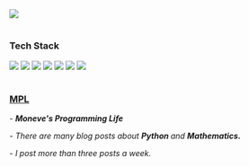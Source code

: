 

<img src="https://capsule-render.vercel.app/api?type=soft&color=02343F&height=200&section=header&text=Moneve's%20GitHub&fontColor=F0EDCC&fontSize=70" />

#
  <h3> <b> Tech Stack </b> </h3>
<p>
<img src="https://img.shields.io/badge/C-A8B9CC?style=flat-square&logo=C&logoColor=white"/>
<img src="https://img.shields.io/badge/C++-00599C?style=flat-square&logo=C%2b%2b&logoColor=white"/>
<img src="https://img.shields.io/badge/Python-3776AB?style=flat-square&logo=Python&logoColor=white"/>
<img src="https://img.shields.io/badge/HTML-E34F26?style=flat-square&logo=HTML5&logoColor=white"/>
<img src="https://img.shields.io/badge/CSS-1572B6?style=flat-square&logo=CSS3&logoColor=white"/>
<img src="https://img.shields.io/badge/JavaScript-F7DF1E?style=flat-square&logo=JavaScript&logoColor=black"/>
<img src="https://img.shields.io/badge/MySQL-4479A1?style=flat-square&logo=MySQL&logoColor=white"/>
</p>



#
<h3> <a href="https://blog.naver.com/jhpark0012" target= '_blank'> MPL </a> </h3>
<p>
  <i> - <b> Moneve's Programming Life </b> </i>
</p>
<p>
  <i> - There are many blog posts about <b> Python </b> and <b> Mathematics. </b> </i>
</p>
<p>
  <i> - I post more than three posts a week.</i>
</p>
